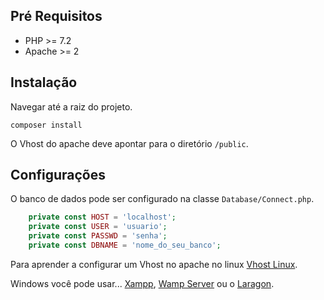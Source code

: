## Pré Requisitos

- PHP >= 7.2
- Apache >= 2

## Instalação

Navegar até a raiz do projeto.

```
composer install
```

O Vhost do apache deve apontar para o diretório `/public`.

## Configurações

O banco de dados pode ser configurado na classe `Database/Connect.php`.

```php
    private const HOST = 'localhost';
    private const USER = 'usuario';
    private const PASSWD = 'senha';
    private const DBNAME = 'nome_do_seu_banco';
```

Para aprender a configurar um Vhost no apache no linux [Vhost Linux](https://www.digitalocean.com/community/tutorials/how-to-set-up-apache-virtual-hosts-on-ubuntu-18-04-pt).

Windows você pode usar... [Xampp](https://www.apachefriends.org/pt_br/index.html), [Wamp Server](https://www.wampserver.com/en/) ou o [Laragon](https://laragon.org/download/index.html).

